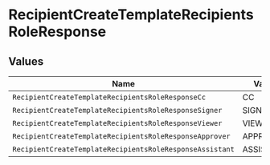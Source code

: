 # RecipientCreateTemplateRecipientsRoleResponse


## Values

| Name                                                     | Value                                                    |
| -------------------------------------------------------- | -------------------------------------------------------- |
| `RecipientCreateTemplateRecipientsRoleResponseCc`        | CC                                                       |
| `RecipientCreateTemplateRecipientsRoleResponseSigner`    | SIGNER                                                   |
| `RecipientCreateTemplateRecipientsRoleResponseViewer`    | VIEWER                                                   |
| `RecipientCreateTemplateRecipientsRoleResponseApprover`  | APPROVER                                                 |
| `RecipientCreateTemplateRecipientsRoleResponseAssistant` | ASSISTANT                                                |